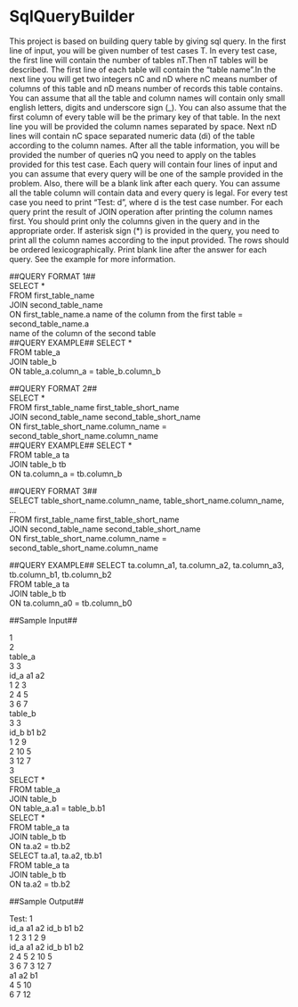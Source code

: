 # SqlQueryBuilder
This project is based on building query table by giving sql query. In the first line of input, you will be given number of test cases T​. In every test case, the first line will contain the number of tables nT.​Then nT tables will be described. The first line of each table will contain the “table name”.​In the next line you will get two integers nC and nD where nC means number of columns of this table and nD means number of records this table contains. You can assume that all the table and column names will contain only small english letters, digits and underscore sign (_). You can also assume that the first column of every table will be the primary key of that table. In the next line you will be provided the column names separated by space. Next nD lines will contain nC space separated numeric data (di) of the table according to the column names. After all the table information, you will be provided the number of queries nQ you need to apply on the tables provided for this test case. Each query will contain four lines of input and you can assume that every query will be one of the sample provided in the problem. Also, there will be a blank link after each query. You can assume all the table column will contain data and every query is legal. For every test case you need to print “Test: d”​, where d is the test case number. For each query print the result of JOIN operation after printing the column names first. You should print only the columns given in the query and in the appropriate order. If asterisk sign (*) is provided in the query, you need to print all the column names according to the input provided. The rows should be ordered lexicographically. Print blank line after the answer for each query. See the example for more information.




##QUERY FORMAT 1##<br />
SELECT *<br />
FROM first_table_name<br />
JOIN second_table_name<br />
ON first_table_name.a name of the column from the first table = second_table_name.a<br />
name of the column of the second table<br />
##QUERY EXAMPLE##
SELECT *<br />
FROM table_a<br />
JOIN table_b<br />
ON table_a.column_a = table_b.column_b<br />


##QUERY FORMAT 2##<br />
SELECT *<br />
FROM first_table_name first_table_short_name<br />
JOIN second_table_name second_table_short_name<br />
ON first_table_short_name.column_name = second_table_short_name.column_name<br />
##QUERY EXAMPLE##
SELECT *<br />
FROM table_a ta<br />
JOIN table_b tb<br />
ON ta.column_a = tb.column_b<br />


##QUERY FORMAT 3##<br />
SELECT table_short_name.column_name, table_short_name.column_name, ...<br />
FROM first_table_name first_table_short_name<br />
JOIN second_table_name second_table_short_name<br />
ON first_table_short_name.column_name = second_table_short_name.column_name<br />

##QUERY EXAMPLE##
SELECT ta.column_a1, ta.column_a2, ta.column_a3, tb.column_b1, tb.column_b2<br />
FROM table_a ta<br />
JOIN table_b tb<br />
ON ta.column_a0 = tb.column_b0<br />


##Sample Input##

1<br />
2<br />
table_a<br />
3 3<br />
id_a a1 a2<br />
1 2 3<br />
2 4 5<br />
3 6 7<br />
table_b<br />
3 3<br />
id_b b1 b2<br />
1 2 9<br />
2 10 5<br />
3 12 7<br />
3<br />
SELECT *<br />
FROM table_a<br />
JOIN table_b<br />
ON table_a.a1 = table_b.b1<br />
SELECT *<br />
FROM table_a ta<br />
JOIN table_b tb<br />
ON ta.a2 = tb.b2<br />
SELECT ta.a1, ta.a2, tb.b1<br />
FROM table_a ta<br />
JOIN table_b tb<br />
ON ta.a2 = tb.b2<br />



##Sample Output##

Test: 1<br />
id_a a1 a2 id_b b1 b2<br />
1 2 3 1 2 9<br />
id_a a1 a2 id_b b1 b2<br />
2 4 5 2 10 5<br />
3 6 7 3 12 7<br />
a1 a2 b1<br />
4 5 10<br />
6 7 12





